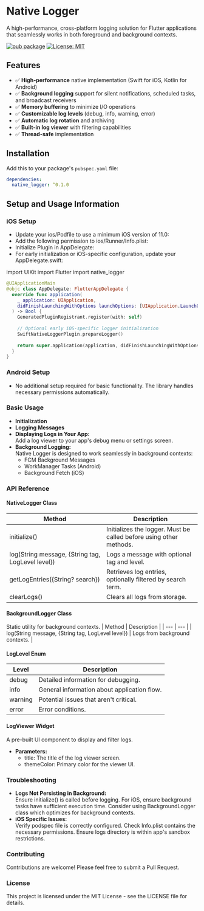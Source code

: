 # Native Logger

A high-performance, cross-platform logging solution for Flutter applications that seamlessly works in both foreground and background contexts.

[![pub package](https://img.shields.io/pub/v/native_logger.svg)](https://pub.dev/packages/native_logger)
[![License: MIT](https://img.shields.io/badge/License-MIT-blue.svg)](LICENSE)

## Features

- ✅ **High-performance** native implementation (Swift for iOS, Kotlin for Android)
- ✅ **Background logging** support for silent notifications, scheduled tasks, and broadcast receivers
- ✅ **Memory buffering** to minimize I/O operations
- ✅ **Customizable log levels** (debug, info, warning, error)
- ✅ **Automatic log rotation** and archiving
- ✅ **Built-in log viewer** with filtering capabilities
- ✅ **Thread-safe** implementation

## Installation

Add this to your package's `pubspec.yaml` file:

```yaml
dependencies:
  native_logger: ^0.1.0
```

## Setup and Usage Information

### iOS Setup
- Update your ios/Podfile to use a minimum iOS version of 11.0:
- Add the following permission to ios/Runner/Info.plist:
- Initialize Plugin in AppDelegate:
- For early initialization or iOS-specific configuration, update your AppDelegate.swift:

import UIKit
import Flutter
import native_logger

```swift
@UIApplicationMain
@objc class AppDelegate: FlutterAppDelegate {
  override func application(
    _ application: UIApplication,
    didFinishLaunchingWithOptions launchOptions: [UIApplication.LaunchOptionsKey: Any]?
  ) -> Bool {
    GeneratedPluginRegistrant.register(with: self)
    
    // Optional early iOS-specific logger initialization
    SwiftNativeLoggerPlugin.prepareLogger()
    
    return super.application(application, didFinishLaunchingWithOptions: launchOptions)
  }
}
```

### Android Setup
- No additional setup required for basic functionality. The library handles necessary permissions automatically.

### Basic Usage
- **Initialization**
- **Logging Messages**
- **Displaying Logs in Your App:**  
  Add a log viewer to your app's debug menu or settings screen.
- **Background Logging:**  
  Native Logger is designed to work seamlessly in background contexts:
  - FCM Background Messages
  - WorkManager Tasks (Android)
  - Background Fetch (iOS)

### API Reference

#### NativeLogger Class
| Method | Description |
| --- | --- |
| initialize() | Initializes the logger. Must be called before using other methods. |
| log(String message, {String tag, LogLevel level}) | Logs a message with optional tag and level. |
| getLogEntries({String? search}) | Retrieves log entries, optionally filtered by search term. |
| clearLogs() | Clears all logs from storage. |

#### BackgroundLogger Class
Static utility for background contexts.
| Method | Description |
| --- | --- |
| log(String message, {String tag, LogLevel level}) | Logs from background contexts. |

#### LogLevel Enum
| Level | Description |
| --- | --- |
| debug | Detailed information for debugging. |
| info | General information about application flow. |
| warning | Potential issues that aren't critical. |
| error | Error conditions. |

#### LogViewer Widget
A pre-built UI component to display and filter logs.
- **Parameters:**
  - title: The title of the log viewer screen.
  - themeColor: Primary color for the viewer UI.

### Troubleshooting
- **Logs Not Persisting in Background:**  
  Ensure initialize() is called before logging. For iOS, ensure background tasks have sufficient execution time. Consider using BackgroundLogger class which optimizes for background contexts.
- **iOS Specific Issues:**  
  Verify podspec file is correctly configured. Check Info.plist contains the necessary permissions. Ensure logs directory is within app's sandbox restrictions.

### Contributing
Contributions are welcome! Please feel free to submit a Pull Request.

### License
This project is licensed under the MIT License - see the LICENSE file for details.
